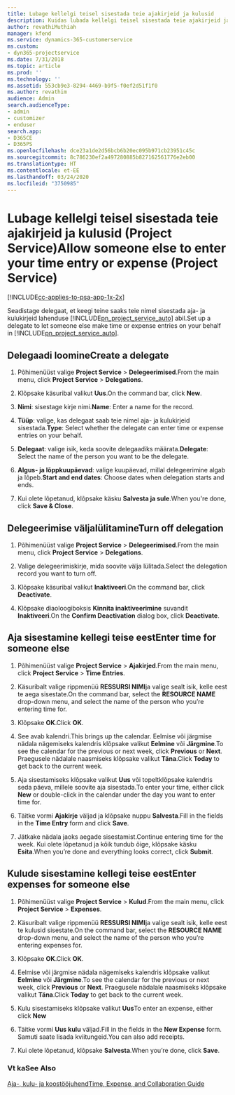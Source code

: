 ```yaml
---
title: Lubage kellelgi teisel sisestada teie ajakirjeid ja kulusid
description: Kuidas lubada kellelgi teisel sisestada teie ajakirjeid ja kulusid Project Service’is?
author: revathiMuthiah
manager: kfend
ms.service: dynamics-365-customerservice
ms.custom:
- dyn365-projectservice
ms.date: 7/31/2018
ms.topic: article
ms.prod: ''
ms.technology: ''
ms.assetid: 553cb9e3-8294-4469-b9f5-f0ef2d51f1f0
ms.author: revathim
audience: Admin
search.audienceType:
- admin
- customizer
- enduser
search.app:
- D365CE
- D365PS
ms.openlocfilehash: dce23a1de2d56bcb6b20ec095b971cb23951c45c
ms.sourcegitcommit: 8c786230ef2a497280885b827162561776e2eb00
ms.translationtype: HT
ms.contentlocale: et-EE
ms.lasthandoff: 03/24/2020
ms.locfileid: "3750985"
---
```

# <a name="allow-someone-else-to-enter-your-time-entry-or-expense-project-service"></a><span data-ttu-id="a58da-103">Lubage kellelgi teisel sisestada teie ajakirjeid ja kulusid (Project Service)</span><span class="sxs-lookup"><span data-stu-id="a58da-103">Allow someone else to enter your time entry or expense (Project Service)</span></span>

[!INCLUDE[cc-applies-to-psa-app-1x-2x](../includes/cc-applies-to-psa-app-1x-2x.md)]

<span data-ttu-id="a58da-104">Seadistage delegaat, et keegi teine saaks teie nimel sisestada aja- ja kulukirjeid lahenduse [!INCLUDE[pn_project_service_auto](../includes/pn-project-service-auto.md)] abil.</span><span class="sxs-lookup"><span data-stu-id="a58da-104">Set up a delegate to let someone else make time or expense entries on your behalf in [!INCLUDE[pn_project_service_auto](../includes/pn-project-service-auto.md)].</span></span>  
  
## <a name="create-a-delegate"></a><span data-ttu-id="a58da-105">Delegaadi loomine</span><span class="sxs-lookup"><span data-stu-id="a58da-105">Create a delegate</span></span>  
  
1.  <span data-ttu-id="a58da-106">Põhimenüüst valige **Project Service** > **Delegeerimised**.</span><span class="sxs-lookup"><span data-stu-id="a58da-106">From the main menu, click **Project Service** > **Delegations**.</span></span>  
  
2.  <span data-ttu-id="a58da-107">Klõpsake käsuribal valikut **Uus**.</span><span class="sxs-lookup"><span data-stu-id="a58da-107">On the command bar, click **New**.</span></span>  
  
3. <span data-ttu-id="a58da-108">**Nimi**: sisestage kirje nimi.</span><span class="sxs-lookup"><span data-stu-id="a58da-108">**Name**: Enter a name for the record.</span></span>  
  
4. <span data-ttu-id="a58da-109">**Tüüp**: valige, kas delegaat saab teie nimel aja- ja kulukirjeid sisestada.</span><span class="sxs-lookup"><span data-stu-id="a58da-109">**Type**: Select whether the delegate can enter time or expense entries on your behalf.</span></span>  
  
5. <span data-ttu-id="a58da-110">**Delegaat**: valige isik, keda soovite delegaadiks määrata.</span><span class="sxs-lookup"><span data-stu-id="a58da-110">**Delegate**: Select the name of the person you want to be the delegate.</span></span>  
  
6. <span data-ttu-id="a58da-111">**Algus- ja lõppkuupäevad**: valige kuupäevad, millal delegeerimine algab ja lõpeb.</span><span class="sxs-lookup"><span data-stu-id="a58da-111">**Start and end dates**: Choose dates when delegation starts and ends.</span></span>  
  
7.  <span data-ttu-id="a58da-112">Kui olete lõpetanud, klõpsake käsku **Salvesta ja sule**.</span><span class="sxs-lookup"><span data-stu-id="a58da-112">When you're done, click **Save & Close**.</span></span>  
  
## <a name="turn-off-delegation"></a><span data-ttu-id="a58da-113">Delegeerimise väljalülitamine</span><span class="sxs-lookup"><span data-stu-id="a58da-113">Turn off delegation</span></span>  
  
1.  <span data-ttu-id="a58da-114">Põhimenüüst valige **Project Service** > **Delegeerimised**.</span><span class="sxs-lookup"><span data-stu-id="a58da-114">From the main menu, click **Project Service** > **Delegations**.</span></span>  
  
2.  <span data-ttu-id="a58da-115">Valige delegeerimiskirje, mida soovite välja lülitada.</span><span class="sxs-lookup"><span data-stu-id="a58da-115">Select the delegation record you want to turn off.</span></span>  
  
3.  <span data-ttu-id="a58da-116">Klõpsake käsuribal valikut **Inaktiveeri**.</span><span class="sxs-lookup"><span data-stu-id="a58da-116">On the command bar, click **Deactivate**.</span></span>  
  
4.  <span data-ttu-id="a58da-117">Klõpsake diaoloogiboksis **Kinnita inaktiveerimine** suvandit **Inaktiveeri**.</span><span class="sxs-lookup"><span data-stu-id="a58da-117">On the **Confirm Deactivation** dialog box, click **Deactivate**.</span></span>  
  
## <a name="enter-time-for-someone-else"></a><span data-ttu-id="a58da-118">Aja sisestamine kellegi teise eest</span><span class="sxs-lookup"><span data-stu-id="a58da-118">Enter time for someone else</span></span>  
  
1.  <span data-ttu-id="a58da-119">Põhimenüüst valige **Project Service** > **Ajakirjed**.</span><span class="sxs-lookup"><span data-stu-id="a58da-119">From the main menu, click **Project Service** > **Time Entries**.</span></span>  
  
2.  <span data-ttu-id="a58da-120">Käsuribalt valige rippmenüü **RESSURSI NIMI**ja valige sealt isik, kelle eest te aega sisestate.</span><span class="sxs-lookup"><span data-stu-id="a58da-120">On the command bar, select the **RESOURCE NAME** drop-down menu, and select the name of the person who you’re entering time for.</span></span>  
  
3.  <span data-ttu-id="a58da-121">Klõpsake **OK**.</span><span class="sxs-lookup"><span data-stu-id="a58da-121">Click **OK**.</span></span>  
  
4.  <span data-ttu-id="a58da-122">See avab kalendri.</span><span class="sxs-lookup"><span data-stu-id="a58da-122">This brings up the calendar.</span></span> <span data-ttu-id="a58da-123">Eelmise või järgmise nädala nägemiseks kalendris klõpsake valikut **Eelmine** või **Järgmine**.</span><span class="sxs-lookup"><span data-stu-id="a58da-123">To see the calendar for the previous or next week, click **Previous** or **Next**.</span></span> <span data-ttu-id="a58da-124">Praegusele nädalale naasmiseks klõpsake valikut **Täna**.</span><span class="sxs-lookup"><span data-stu-id="a58da-124">Click **Today** to get back to the current week.</span></span>  
  
5.  <span data-ttu-id="a58da-125">Aja sisestamiseks klõpsake valikut **Uus** või topeltklõpsake kalendris seda päeva, millele soovite aja sisestada.</span><span class="sxs-lookup"><span data-stu-id="a58da-125">To enter your time, either click **New** or double-click in the calendar under the day you want to enter time for.</span></span>  
  
6.  <span data-ttu-id="a58da-126">Täitke vormi **Ajakirje** väljad ja klõpsake nuppu **Salvesta**.</span><span class="sxs-lookup"><span data-stu-id="a58da-126">Fill in the fields in the **Time Entry** form and click **Save**.</span></span>  
  
7.  <span data-ttu-id="a58da-127">Jätkake nädala jaoks aegade sisestamist.</span><span class="sxs-lookup"><span data-stu-id="a58da-127">Continue entering time for the week.</span></span> <span data-ttu-id="a58da-128">Kui olete lõpetanud ja kõik tundub õige, klõpsake käsku **Esita**.</span><span class="sxs-lookup"><span data-stu-id="a58da-128">When you’re done and everything looks correct, click **Submit**.</span></span>  
  
## <a name="enter-expenses-for-someone-else"></a><span data-ttu-id="a58da-129">Kulude sisestamine kellegi teise eest</span><span class="sxs-lookup"><span data-stu-id="a58da-129">Enter expenses for someone else</span></span>  
  
1.  <span data-ttu-id="a58da-130">Põhimenüüst valige **Project Service** > **Kulud**.</span><span class="sxs-lookup"><span data-stu-id="a58da-130">From the main menu, click **Project Service** > **Expenses**.</span></span>  
  
2.  <span data-ttu-id="a58da-131">Käsuribalt valige rippmenüü **RESSURSI NIMI**ja valige sealt isik, kelle eest te kulusid sisestate.</span><span class="sxs-lookup"><span data-stu-id="a58da-131">On the command bar, select the **RESOURCE NAME** drop-down menu, and select the name of the person who you’re entering expenses for.</span></span>  
  
3.  <span data-ttu-id="a58da-132">Klõpsake **OK**.</span><span class="sxs-lookup"><span data-stu-id="a58da-132">Click **OK**.</span></span>  
  
4.  <span data-ttu-id="a58da-133">Eelmise või järgmise nädala nägemiseks kalendris klõpsake valikut **Eelmine** või **Järgmine**.</span><span class="sxs-lookup"><span data-stu-id="a58da-133">To see the calendar for the previous or next week, click **Previous** or **Next**.</span></span> <span data-ttu-id="a58da-134">Praegusele nädalale naasmiseks klõpsake valikut **Täna**.</span><span class="sxs-lookup"><span data-stu-id="a58da-134">Click **Today** to get back to the current week.</span></span>  
  
5.  <span data-ttu-id="a58da-135">Kulu sisestamiseks klõpsake valikut **Uus**</span><span class="sxs-lookup"><span data-stu-id="a58da-135">To enter an expense, either click **New**</span></span>  
  
6.  <span data-ttu-id="a58da-136">Täitke vormi **Uus kulu** väljad.</span><span class="sxs-lookup"><span data-stu-id="a58da-136">Fill in the fields in the **New Expense** form.</span></span> <span data-ttu-id="a58da-137">Samuti saate lisada kviitungeid.</span><span class="sxs-lookup"><span data-stu-id="a58da-137">You can also add receipts.</span></span>  
  
7.  <span data-ttu-id="a58da-138">Kui olete lõpetanud, klõpsake **Salvesta**.</span><span class="sxs-lookup"><span data-stu-id="a58da-138">When you’re done, click **Save**.</span></span>  
  
### <a name="see-also"></a><span data-ttu-id="a58da-139">Vt ka</span><span class="sxs-lookup"><span data-stu-id="a58da-139">See Also</span></span>  
 [<span data-ttu-id="a58da-140">Aja-, kulu- ja koostööjuhend</span><span class="sxs-lookup"><span data-stu-id="a58da-140">Time, Expense, and Collaboration Guide</span></span>](../project-service/time-expense-collaboration-guide.md)
